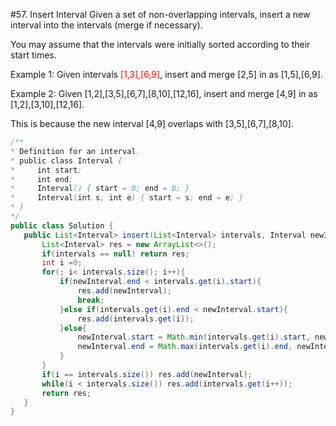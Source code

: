   #57. Insert Interval
  Given a set of non-overlapping intervals, insert a new interval into the intervals (merge if necessary).

  You may assume that the intervals were initially sorted according to their start times.

  Example 1:
  Given intervals <font color="red">[1,3],[6,9]</font>, insert and merge [2,5] in as [1,5],[6,9].

  Example 2:
  Given [1,2],[3,5],[6,7],[8,10],[12,16], insert and merge [4,9] in as [1,2],[3,10],[12,16].

  This is because the new interval [4,9] overlaps with [3,5],[6,7],[8,10].
  
 ```java
 /**
 * Definition for an interval.
 * public class Interval {
 *     int start;
 *     int end;
 *     Interval() { start = 0; end = 0; }
 *     Interval(int s, int e) { start = s; end = e; }
 * }
 */
public class Solution {
    public List<Interval> insert(List<Interval> intervals, Interval newInterval) {
        List<Interval> res = new ArrayList<>();
        if(intervals == null) return res;
        int i =0;
        for(; i< intervals.size(); i++){
            if(newInterval.end < intervals.get(i).start){
                res.add(newInterval);
                break;
            }else if(intervals.get(i).end < newInterval.start){
                res.add(intervals.get(i));
            }else{
                newInterval.start = Math.min(intervals.get(i).start, newInterval.start);
                newInterval.end = Math.max(intervals.get(i).end, newInterval.end);
            }
        }
        if(i == intervals.size()) res.add(newInterval);
        while(i < intervals.size()) res.add(intervals.get(i++));
        return res;
    }
}
 ```
